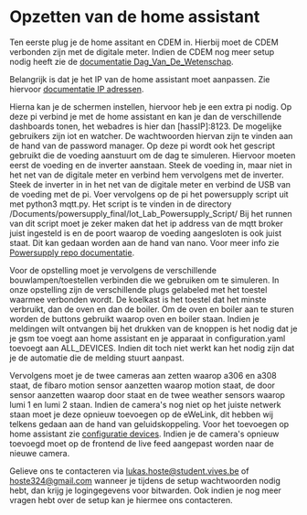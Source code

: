 # Opzetten van de home assistant

Ten eerste plug je de home assitant en CDEM in. Hierbij moet de CDEM verbonden zijn met de digitale meter.
Indien de CDEM nog meer setup nodig heeft zie de [documentatie Dag_Van_De_Wetenschap](./Dag_Van_De_Wetenschap.md).

Belangrijk is dat je het IP van de home assistant moet aanpassen. Zie hiervoor [documentatie IP adressen](./NetwerkIP.md.).

Hierna kan je de schermen instellen, hiervoor heb je een extra pi nodig. Op deze pi verbind je met de home assistant en kan je dan de verschillende dashboards tonen, het webadres is hier dan [hassIP]:8123. De mogelijke gebruikers zijn iot en watcher. De wachtwoorden hiervan zijn te vinden aan de hand van de password manager.
Op deze pi wordt ook het gescript gebruikt die de voeding aanstuurt om de dag te simuleren. Hiervoor moeten eerst de voeding en de inverter aanstaan. Steek de voeding in, maar niet in het net van de digitale meter en verbind hem vervolgens met de inverter. Steek de inverter in in het net van de digitale meter en verbind de USB van de voeding met de pi. Voer vervolgens op de pi het powersupply script uit met python3 mqtt.py. Het script is te vinden in de directory /Documents/powersupply_final/Iot_Lab_Powersupply_Script/ Bij het runnen van dit script moet je zeker maken dat het ip address van de mqtt broker juist ingesteld is en de poort waarop de voeding aangesloten is ook juist staat. Dit kan gedaan worden aan de hand van nano. Voor meer info zie [Powersupply repo documentatie](https://github.com/vives-project-xp/Iot-lab_powersupply_script).

Voor de opstelling moet je vervolgens de verschillende bouwlampen/toestellen verbinden die we gebruiken om te simuleren. In onze opstelling zijn de verschillende plugs gelabeled met het toestel waarmee verbonden wordt. De koelkast is het toestel dat het minste verbruikt, dan de oven en dan de boiler. Om de oven en boiler aan te sturen worden de buttons gebruikt waarop oven en boiler staan. Indien je meldingen wilt ontvangen bij het drukken van de knoppen is het nodig dat je je gsm toe voegt aan home assistant en je apparaat in configuration.yaml toevoegt aan ALL_DEVICES. Indien dit toch niet werkt kan het nodig zijn dat je de automatie die de melding stuurt aanpast.

Vervolgens moet je de twee cameras aan zetten waarop a306 en a308 staat, de fibaro motion sensor aanzetten waarop motion staat, de door sensor aanzetten waarop door staat en de twee weather sensors waarop lumi 1 en lumi 2 staan. Indien de camera's nog niet op het juiste netwerk staan moet je deze opnieuw toevoegen op de eWeLink, dit hebben wij telkens gedaan aan de hand van geluidskoppeling. Voor het toevoegen op home assistant zie [configuratie devices](./config_smart_devices.md). Indien je de camera's opnieuw toevoegd moet op de frontend de live feed aangepast worden naar de nieuwe camera.

Gelieve ons te contacteren via lukas.hoste@student.vives.be of hoste324@gmail.com wanneer je tijdens de setup wachtwoorden nodig hebt, dan krijg je logingegevens voor bitwarden. Ook indien je nog meer vragen hebt over de setup kan je hiermee ons contacteren.
